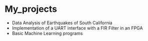 # My_projects

- Data Analysis of Earthquakes of South California
- Implementation of a UART interface with a FIR Filter in an FPGA
- Basic Machine Learning programs
